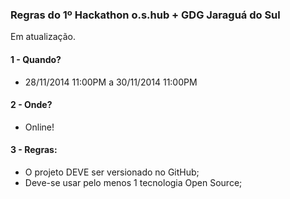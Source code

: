 ### Regras do 1º Hackathon o.s.hub + GDG Jaraguá do Sul

Em atualização.

#### 1 - Quando? 
* 28/11/2014 11:00PM a 30/11/2014 11:00PM

#### 2 - Onde?
* Online!

#### 3 - Regras:
* O projeto DEVE ser versionado no GitHub;
* Deve-se usar pelo menos 1 tecnologia Open Source;
